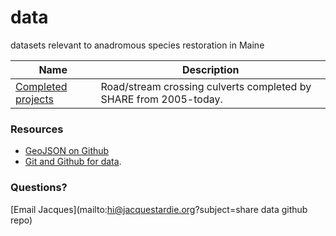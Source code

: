 data
====

datasets relevant to anadromous species restoration in Maine

| Name | Description |
| ---- | ----------- |
| [Completed projects](https://github.com/salmonhabitat/data/blob/master/data/completed.geojson) | Road/stream crossing culverts completed by SHARE from 2005-today. |

### Resources

- [GeoJSON on Github](http://blog.geomusings.com/2013/06/18/geojson-on-github-now-what/)
- [Git and Github for data](http://blog.okfn.org/2013/07/02/git-and-github-for-data/).

### Questions?

[Email Jacques](mailto:hi@jacquestardie.org?subject=share data github repo)
